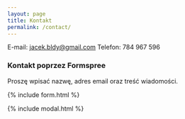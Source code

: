 ```yaml
---
layout: page
title: Kontakt
permalink: /contact/
---
```


E-mail: jacek.bldy@gmail.com
Telefon: 784 967 596

### Kontakt poprzez Formspree

Proszę wpisać nazwę, adres email oraz treść wiadomości.

{% include form.html %}

{% include modal.html %}